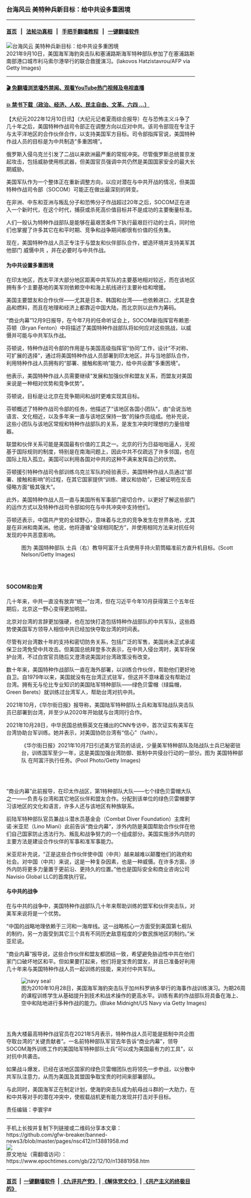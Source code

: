 ### 台海风云 美特种兵新目标：给中共设多重困境
------------------------

#### [首页](https://github.com/gfw-breaker/banned-news3/blob/master/README.md) &nbsp;&nbsp;|&nbsp;&nbsp; [法轮功真相](https://github.com/begood0513/basic/blob/master/README.md)  &nbsp;&nbsp;|&nbsp;&nbsp; [手把手翻墙教程](https://github.com/gfw-breaker/guides/wiki)  &nbsp;&nbsp;|&nbsp;&nbsp; [一键翻墙软件](https://github.com/gfw-breaker/nogfw/blob/master/README.md)  



<div><img alt="台海风云 美特种兵新目标：给中共设多重困境" class="attachment-djy_600_400 size-djy_600_400 wp-post-image" src="https://i.epochtimes.com/assets/uploads/2022/03/id13683103-GettyImages-1235153766-600x400.jpg"/>
<div class="caption">
 2021年9月10日，美国海军海豹突击队和塞浦路斯海军特种部队参加了在塞浦路斯南部港口城市利马索尔港举行的联合救援演习。(Iakovos Hatzistavrou/AFP via Getty Images)
</div></div><hr/>

#### [ 🎬  免翻墙浏览墙外禁闻、观看YouTube热门视频及电视直播](https://github.com/gfw-breaker/HelloWorld)

#### [ 💥  禁书下载（政治、经济、人权、民主自由、文革、六四 ...）](https://github.com/gfw-breaker/books/blob/master/README.md)

<div><p>
 【大纪元2022年12月10日讯】（大纪元记者夏雨综合报导）在与恐怖主义斗争了几十年之后，美国特种作战司令部正在调整方向以应对中共。该司令部现在专注于与太平洋地区的合作伙伴合作，以支持美国军方目标。司令部指挥官说，美国特种作战人员的目标是为中共制造“多重困境”。
</p>
<p>
 俄罗斯入侵乌克兰引发了二战以来欧洲最严重的常规冲突。尽管俄罗斯总统普京发起攻击，包括威胁使用核武器，但美国官员强调中共仍然是美国国家安全的最大长期威胁。
</p>
<p>
 美国军队作为一个整体正在重新调整方向，以应对潜在与中共开战的情况，但美国特种作战司令部（SOCOM）可能正在做出最深刻的转变。
</p>
<p>
 在非洲、中东和亚洲与叛乱分子和恐怖分子作战超过20年之后，SOCOM正在进入一个新时代，在这个时代，捕获或杀死高价值目标并不是成功的主要衡量标准。
</p>
<p>
 人们一般认为特种作战部队是能够在最艰苦条件下执行最艰巨行动的士兵，同时他们也掌握了许多其它在和平时期、竞争和战争期间都很有价值的任务集。
</p>
<p>
 现在，美国特种作战人员正专注于与盟友和伙伴部队合作，塑造环境并支持美军其他部门
 <ok href="https://www.epochtimes.com/gb/tag/%E5%A8%81%E6%85%91%E4%B8%AD%E5%85%B1.html">
  威慑中共
 </ok>
 ，并在必要时与中共作战。
</p>
<h4>
 为中共设置多重困境
</h4>
<p>
 在印太地区，西太平洋大部分地区距离中共军队的主要基地相对较近，而在该地区拥有多个主要基地的美军则依赖空中和海上航线进行主要补给和增援。
</p>
<p>
 美国主要盟友和合作伙伴——尤其是日本、韩国和台湾——也依赖进口，尤其是食品和燃料，而且在地理和经济上都靠近中国大陆，而北京则以此作为筹码。
</p>
<p>
 “商业内幕”12月9日报导，在今年7月的任命听证会上，SOCOM新指挥官布赖恩‧芬顿（Bryan Fenton）中将描述了美国特种作战部队将如何应对这些挑战，以威慑并可能与中共军队作战。
</p>
<p>
 芬顿说，特种作战司令部的作用是与美国高级指挥官“协同”工作，设计“不对称、可扩展的选择”，通过将美国特种作战人员部署到印太地区，并与当地部队合作，利用特种作战人员拥有的“部署、接触和影响”能力，给中共设置“多重困境”。
</p>
<p>
 他表示，美国特种作战人员需要继续“发展和加强伙伴和盟友关系，而盟友对美国来说是一种相对优势和竞争优势”。
</p>
<p>
 芬顿说，目标是让北京在竞争期间和战时更难实现其目标。
</p>
<p>
 芬顿概述了特种作战司令部的任务，他描述了“该地区各国小团队”，由“会说当地语言、文化相近，以及多年来一直与该地区保持一致”的操作员组成。他补充说，这些小团队与该地区常规和特种作战部队的关系，是发生冲突时理想的力量倍增器。
</p>
<p>
 联盟和伙伴关系可能是美国最有价值的工具之一。北京的行为日益咄咄逼人，无视基于国际规则的制度，特别是在南海问题上，因此中共不仅疏远了许多邻国，也在国际上陷入孤立。美国可以利用各国对中共的这种不满来发挥自己的优势。
</p>
<p>
 芬顿援引特种作战司令部训练乌克兰军队的经验表示，美国特种作战人员通过“部署、接触和影响”的过程，在其它国家提供“训练、建议和协助”，已被证明在反击侵略方面“极其强大”。
</p>
<p>
 此外，美国特种作战人员一直与美国所有军事部门密切合作，以更好了解这些部门的运作方式以及特种作战司令部如何在与中共冲突中支持他们。
</p>
<p>
 芬顿还表示，中国共产党的全球野心，意味着与北京的竞争发生在世界各地，尤其是在非洲和南美洲。他说，他将遵循“全球相同配方”，并使用相同方法来对抗任何发现的中共恶意影响。
</p>
<figure aria-describedby="caption-attachment-6510976" class="wp-caption aligncenter" id="attachment_6510976" style="width: 600px">
 <ok href="https://i.epochtimes.com/assets/uploads/2015/10/1510280906042262.jpg" target="_blank">
  <img alt="" class="size-large wp-image-6510976" src="https://i.epochtimes.com/assets/uploads/2015/10/1510280906042262-600x393.jpg"/>
 </ok>
 <br/><figcaption class="wp-caption-text" id="caption-attachment-6510976">
  图为
  <ok href="https://www.epochtimes.com/gb/tag/%E7%BE%8E%E5%9B%BD%E7%89%B9%E7%A7%8D%E9%83%A8%E9%98%9F.html">
   美国特种部队
  </ok>
  士兵（右）教导阿富汗士兵使用手持火箭筒瞄准前方直升机目标。(Scott Nelson/Getty Images)
 </figcaption><br/>
</figure><br/>
<h4>
 SOCOM和台湾
</h4>
<p>
 几十年来，中共一直没有放弃“统一”台湾，但在习近平今年10月获得第三个五年任期后，北京这一野心变得更加明显。
</p>
<p>
 北京对台湾的言辞更加强硬，也在加快打造包括特种作战部队的中共军队，这些趋势使美国军方领导人相信中共已经加快夺取台湾的时间表。
</p>
<p>
 尽管有对台湾数十年的支持和密切防务关系，包括广泛的军售，美国尚未正式承诺保卫台湾免受中共攻击。但美国总统拜登多次表示，在中共入侵台湾时，美军将保护台湾，不过白宫官员随后又澄清说美国对台湾政策没有改变。
</p>
<p>
 数十年来，美国特种作战部队一直在海外部署，以训练合作伙伴，帮助他们更好地自卫。自1979年以来，美国就没有在台湾正式驻军，但这并不意味着没有帮助过台湾。拥有无与伦比专业知识的美国陆军特种部队——绿色贝雷帽（绿扁帽，Green Berets）就训练过台湾军人，帮助台湾对抗中共。
</p>
<p>
 2021年10月，《华尔街日报》报导称，美国陆军特种部队士兵和海军陆战队突击队员已部署到台湾，并至少从2020年开始就与台湾同行合作。
</p>
<p>
 2021年10月28日，中华民国总统蔡英文在播出的CNN专访中，首次证实有美军在台湾协助台军训练。她并表示，对美国协防台湾有“信心”（faith）。
</p>
<figure aria-describedby="caption-attachment-12430863" class="wp-caption aligncenter" id="attachment_12430863" style="width: 600px">
 <ok href="https://i.epochtimes.com/assets/uploads/2020/09/GettyImages-672238.jpg" target="_blank">
  <img alt="" class="size-large wp-image-12430863" src="https://i.epochtimes.com/assets/uploads/2020/09/GettyImages-672238-600x401.jpg"/>
 </ok>
 <br/><figcaption class="wp-caption-text" id="caption-attachment-12430863">
  《华尔街日报》2021年10月7日引述美方官员的话说，少量美军特种部队及陆战队士兵已秘密驻台，训练国军至少一年，这是美国加强台湾防御、抵制中共侵台行动的一部分。图为
  <ok href="https://www.epochtimes.com/gb/tag/%E7%BE%8E%E5%9B%BD%E7%89%B9%E7%A7%8D%E9%83%A8%E9%98%9F.html">
   美国特种部队
  </ok>
  在阿富汗执行任务。(Pool Photo/Getty Images)
 </figcaption><br/>
</figure><br/>
<p>
 “商业内幕”此前报导，在印太作战区，第1特种部队大队——七个绿色贝雷帽大队之一——负责与台湾和其它地区伙伴和盟友合作。分配到该单位的绿色贝雷帽要学习该地区的文化和语言，许多人还与该地区有种族联系。
</p>
<p>
 前陆军特种部队官员兼战斗潜水员基金会（Combat Diver Foundation）主席利诺‧米亚尼（Lino Miani）此前告诉“商业内幕”，涉外内防是美国帮助合作伙伴在他们自己国家防止违法行为、叛乱和战争努力的一个组成部分。美国实施涉外内防的主要方法是建设合作伙伴的军事和准军事能力。
</p>
<p>
 米亚尼补充说，“正是这些合作伙伴使中国（中共）越来越难以颠覆他们的政府和社会。对中国（中共）来说，这是一种复杂因素，也是一种威慑。在许多方面，涉外内防将更多力量置于更前沿、更持久的位置。”他也是国际安全和商业咨询公司Navisio Global LLC的首席执行官。
</p>
<h4>
 与中共的战争
</h4>
<p>
 在与中共的战争中，美国特种作战部队几十年来帮助训练的盟军和伙伴突击队，对美军来说将是一个优势。
</p>
<p>
 “中国的战略地理依赖于三河和一海岸线。这一战略核心一方面受到美国第七舰队的制约，另一方面受到其它三个具有不同历史敌意程度的少数民族地区的制约。”米亚尼说。
</p>
<p>
 “商业内幕”报导说，这些合作伙伴和盟友都团结一致，希望避免胁迫性中共在他们家门口破坏地区和平。但如果要打起来，他们将是宝贵的盟友，并且已准备好利用几十年来与美国特种作战人员一起训练的技能，来对付中共军队。
</p>
<figure aria-describedby="caption-attachment-11635023" class="wp-caption aligncenter" id="attachment_11635023" style="width: 600px">
 <ok href="https://i.epochtimes.com/assets/uploads/2019/11/20191105_shouhuihsu_navy_seal_GettyImages-117063414_02.jpg" target="_blank">
  <img alt="navy seal" class="size-large wp-image-11635023" src="https://i.epochtimes.com/assets/uploads/2019/11/20191105_shouhuihsu_navy_seal_GettyImages-117063414_02-600x399.jpg"/>
 </ok>
 <br/><figcaption class="wp-caption-text" id="caption-attachment-11635023">
  图为2010年10月28日，美国海军海豹突击队于加州科罗纳多举行的海事作战训练演习。为期26周的课程训练学生从基础提升到技术和战术操作的更高水平。训练有素的作战部队将具备在海上、空中和陆地进行多种作战的能力。(Blake Midnight/US Navy via Getty Images)
 </figcaption><br/>
</figure><br/>
<p>
 五角大楼最高特种作战官员在2021年5月表示，特种作战人员可能是抵制中共企图夺取台湾的“关键贡献者”。一名前特种部队军官去年告诉“商业内幕”，领导SOCOM海外训练工作的美国陆军特种部队士兵“可以成为美国最有力的工具”，以对抗中共袭击。
</p>
<p>
 如果战斗爆发，已经在该地区国家的绿色贝雷帽团队也将领先一步参战，以分散中共军队注意力，从而为美国及其盟国争取宝贵的时间来部署部队。
</p>
<p>
 与此同时，美国海军正在制定计划，使海豹突击队成为航母战斗群的一大助力，在和中共等对手的潜在冲突中，使舰载战机更有能力发现并打击对手目标。
</p>
<p>
 责任编辑：李寰宇#
</p>
</div>
<hr/>
手机上长按并复制下列链接或二维码分享本文章：<br/>
https://github.com/gfw-breaker/banned-news3/blob/master/pages/nsc412/n13881958.md <br/>
<a href='https://github.com/gfw-breaker/banned-news3/blob/master/pages/nsc412/n13881958.md'><img src='https://github.com/gfw-breaker/banned-news3/blob/master/pages/nsc412/n13881958.md.png'/></a> <br/>
原文地址（需翻墙访问）：https://www.epochtimes.com/gb/22/12/10/n13881958.htm


------------------------
#### [首页](https://github.com/gfw-breaker/banned-news3/blob/master/README.md) &nbsp;|&nbsp; [一键翻墙软件](https://github.com/gfw-breaker/nogfw/blob/master/README.md) &nbsp;| [《九评共产党》](https://github.com/gfw-breaker/9ping.md/blob/master/README.md#九评之一评共产党是什么) | [《解体党文化》](https://github.com/gfw-breaker/jtdwh.md/blob/master/README.md) | [《共产主义的终极目的》](https://github.com/gfw-breaker/gczydzjmd.md/blob/master/README.md)


<img src='http://gfw-breaker.win/banned-news3/pages/nsc412/n13881958.md' width='0px' height='0px'/>